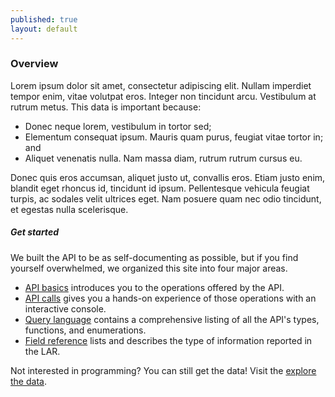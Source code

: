 ```yaml
---
published: true
layout: default
---
```



### Overview

Lorem ipsum dolor sit amet, consectetur adipiscing elit. Nullam imperdiet tempor enim, vitae volutpat eros. Integer non tincidunt arcu. Vestibulum at rutrum metus. This data is important because:

- Donec neque lorem, vestibulum in tortor sed;
- Elementum consequat ipsum. Mauris quam purus, feugiat vitae tortor in; and
- Aliquet venenatis nulla. Nam massa diam, rutrum rutrum cursus eu.

Donec quis eros accumsan, aliquet justo ut, convallis eros. Etiam justo enim, blandit eget rhoncus id, tincidunt id ipsum. Pellentesque vehicula feugiat turpis, ac sodales velit ultrices eget. Nam posuere quam nec odio tincidunt, et egestas nulla scelerisque. 

##### Get started
We built the API to be as self-documenting as possible, but if you find yourself overwhelmed, we organized this site into four major areas.

- [API basics](basics.html) introduces you to the operations offered by the API.
- [API calls](console/) gives you a hands-on experience of those operations with an interactive console.
- [Query language](queries.html) contains a comprehensive listing of all the API's types, functions, and enumerations.
- [Field reference](fields.html) lists and describes the type of information reported in the LAR.

<!--
[HMDA](http://www.consumerfinance.gov/hmda) is the CFPB's first dataset to publish using [Qu](http://cfpb.github.io/qu/), an in-progress data platform created to serve public data.

Qu is the first CFPB project built from the beginning on [GitHub](https://github.com/cfpb/), too. If you think you can make the API better–or just want to take a look under the hood–check it out, and learn about how you can host your own datasets or contribute to the project. 


<ul class="repo-list">
  <li class="list-icon">
    <p class="image-wrap">
      <img src="http://usg-website-templates.github.io/developer-hub/static/img/octocat.png" width="25px" title="Github">
    </p>
  </li>
  <li>
    <a href="https://github.com/cfpb/qu">
     <h4>Qu</h4>
      <p>The open source software that runs the platform</p>
    </a>
  </li>
</ul>
-->
<body id="overview"></body>

Not interested in programming? You can still get the data! Visit the [explore the data](URL_of_data).


